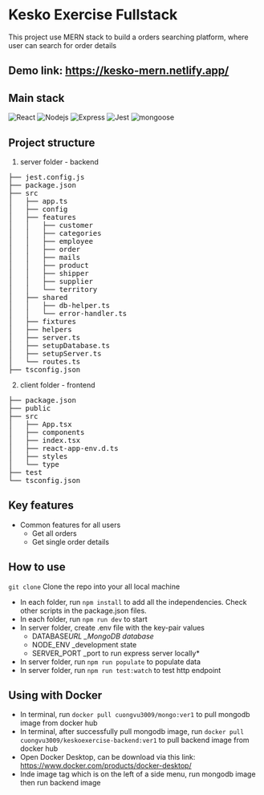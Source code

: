 # Kesko Exercise Fullstack

This project use MERN stack to build a orders searching platform, where user can search for order details

## Demo link: https://kesko-mern.netlify.app/

## Main stack

![React](https://img.shields.io/badge/React-v.18-grey?labelColor=blue)
![Nodejs](https://img.shields.io/badge/Nodejs-v.16-grey?labelColor=green)
![Express](https://img.shields.io/badge/Express-v.4-grey?labelColor=red)
![Jest](https://img.shields.io/badge/Jest-v.28-grey?labelColor=orrange)
![mongoose](https://img.shields.io/badge/mongoose-v.7-grey?labelColor=yellow)

## Project structure

1. server folder - backend
<pre>
├── jest.config.js
├── package.json
├── src
│   ├── app.ts
│   ├── config
│   ├── features
│   │   ├── customer
│   │   ├── categories
│   │   ├── employee
│   │   ├── order
│   │   ├── mails
│   │   ├── product
│   │   ├── shipper
│   │   ├── supplier
│   │   └── territory
│   ├── shared
│   │   ├── db-helper.ts
│   │   └── error-handler.ts
│   ├── fixtures
│   ├── helpers
│   ├── server.ts
│   ├── setupDatabase.ts
│   ├── setupServer.ts
│   └── routes.ts
├── tsconfig.json
</pre>
2. client folder - frontend
<pre>
├── package.json
├── public
├── src
│   ├── App.tsx
│   ├── components
│   ├── index.tsx
│   ├── react-app-env.d.ts
│   ├── styles
│   └── type
├── test
└── tsconfig.json
</pre>

## Key features

- Common features for all users
  - Get all orders
  - Get single order details

## How to use

`git clone`
Clone the repo into your all local machine

- In each folder, run `npm install` to add all the independencies. Check other scripts in the package.json files.
- In each folder, run `npm run dev` to start
- In server folder, create .env file with the key-pair values
  - DATABASE*URL \_MongoDB database*
  - NODE_ENV \_development state
  - SERVER_PORT \_port to run express server locally\*
- In server folder, run `npm run populate` to populate data
- In server folder, run `npm run test:watch` to test http endpoint

## Using with Docker

- In terminal, run `docker pull cuongvu3009/mongo:ver1` to pull mongodb image from docker hub
- In terminal, after successfully pull mongodb image, run `docker pull cuongvu3009/keskoexercise-backend:ver1` to pull backend image from docker hub
- Open Docker Desktop, can be download via this link: https://www.docker.com/products/docker-desktop/
- Inde image tag which is on the left of a side menu, run mongodb image then run backend image
